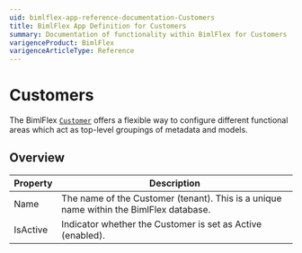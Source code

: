 ```yaml
---
uid: bimlflex-app-reference-documentation-Customers
title: BimlFlex App Definition for Customers
summary: Documentation of functionality within BimlFlex for Customers
varigenceProduct: BimlFlex
varigenceArticleType: Reference
---
```


# Customers

The BimlFlex [`Customer`](xref:bimlflex-concepts-customer) offers a flexible way to configure different functional areas which act as top-level groupings of metadata and models.

## Overview
  
| Property | Description |
| --------- | ----------- |
|Name | The name of the Customer (tenant). This is a unique name within the BimlFlex database.|
|IsActive | Indicator whether the Customer is set as Active (enabled).|
